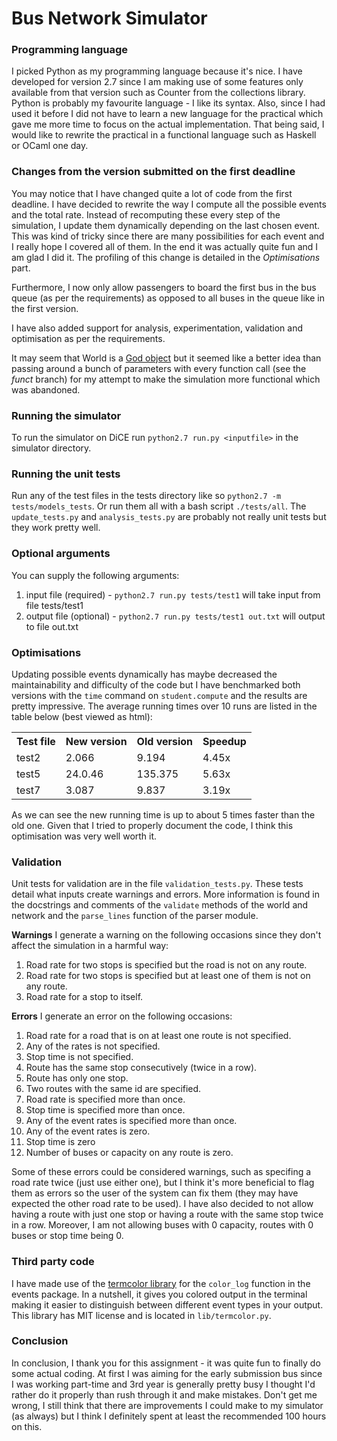 # Bus Network Simulator

### Programming language
I picked Python as my programming language because it's nice. I have developed for version 2.7 since I am making use of some features only available from that version such as Counter from the collections library.
Python is probably my favourite language - I like its syntax. Also, since I had used it before I did not have to learn a new language for the practical which gave me more time to focus on the actual implementation. That being said, I would like to rewrite the practical in a functional language such as Haskell or OCaml one day.

### Changes from the version submitted on the first deadline
You may notice that I have changed quite a lot of code from the first deadline. I have decided to rewrite the way I compute all the possible events and the total rate. Instead of recomputing these every step of the simulation, I update them dynamically depending on the last chosen event.
This was kind of tricky since there are many possibilities for each event and I really hope I covered all of them. In the end it was actually quite fun and I am glad I did it. The profiling of this change is detailed in the *Optimisations* part.

Furthermore, I now only allow passengers to board the first bus in the bus queue (as per the requirements) as opposed to all buses in the queue like in the first version.

I have also added support for analysis, experimentation, validation and optimisation as per the requirements.

It may seem that World is a [God object](http://en.wikipedia.org/wiki/God_object) but it seemed like a better idea than passing around a bunch of parameters with every function call (see the *funct* branch) for my attempt to make the simulation more functional which was abandoned.

### Running the simulator
To run the simulator on DiCE run `python2.7 run.py <inputfile>` in the simulator directory.

### Running the unit tests
Run any of the test files in the tests directory like so `python2.7 -m tests/models_tests`. Or run them all with a bash script `./tests/all`. The `update_tests.py` and `analysis_tests.py` are probably not really unit tests but they work pretty well.

### Optional arguments
You can supply the following arguments:
  1. input file (required) - `python2.7 run.py tests/test1` will take input from file tests/test1
  2. output file (optional) - `python2.7 run.py tests/test1 out.txt` will output to file out.txt

### Optimisations
Updating possible events dynamically has maybe decreased the maintainability and difficulty of the code but I have benchmarked both versions with the `time` command on `student.compute` and the results are pretty impressive. The average running times over 10 runs are listed in the table below (best viewed as html):
<table>
<tr><th>Test file</th><th>New version</th><th>Old version</th><th>Speedup</th></tr>
<tr><td>test2</td><td>2.066</td><td>9.194</td><td>4.45x</td></tr>
<tr><td>test5</td><td>24.0.46</td><td>135.375</td><td>5.63x</td></tr>
<tr><td>test7</td><td>3.087</td><td>9.837</td><td>3.19x</td></tr>
</table>
As we can see the new running time is up to about 5 times faster than the old one. Given that I tried to properly document the code, I think this optimisation was very well worth it.

### Validation
Unit tests for validation are in the file `validation_tests.py`. These tests detail what inputs create warnings and errors. More information is found in the docstrings and comments of the `validate` methods of the world and network and the `parse_lines` function of the parser module.

**Warnings**
I generate a warning on the following occasions since they don't affect the simulation in a harmful way:
  1. Road rate for two stops is specified but the road is not on any route.
  2. Road rate for two stops is specified but at least one of them is not on any route.
  3. Road rate for a stop to itself.

**Errors**
I generate an error on the following occasions:
  1. Road rate for a road that is on at least one route is not specified.
  2. Any of the rates is not specified.
  3. Stop time is not specified.
  4. Route has the same stop consecutively (twice in a row).
  5. Route has only one stop.
  6. Two routes with the same id are specified.
  7. Road rate is specified more than once.
  8. Stop time is specified more than once.
  9. Any of the event rates is specified more than once.
  10. Any of the event rates is zero.
  11. Stop time is zero
  12. Number of buses or capacity on any route is zero.

Some of these errors could be considered warnings, such as specifing a road rate twice (just use either one), but I think it's more beneficial to flag them as errors so the user of the system can fix them (they may have expected the other road rate to be used). I have also decided to not allow having a route with just one stop or having a route with the same stop twice in a row. Moreover, I am not allowing buses with 0 capacity, routes with 0 buses or stop time being 0.

### Third party code
I have made use of the [termcolor library](https://pypi.python.org/pypi/termcolor) for the `color_log` function in the events package. In a nutshell, it gives you colored output in the terminal making it easier to distinguish between different event types in your output. This library has MIT license and is located in `lib/termcolor.py`.

### Conclusion
In conclusion, I thank you for this assignment - it was quite fun to finally do some actual coding. At first I was aiming for the early submission bus since I was working part-time and 3rd year is generally pretty busy I thought I'd rather do it properly than rush through it and make mistakes. Don't get me wrong, I still think that there are improvements I could make to my simulator (as always) but I think I definitely spent at least the recommended 100 hours on this.
